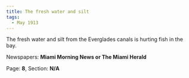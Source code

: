 ```yaml
---  
title: The fresh water and silt  
tags:  
  - May 1913  
---  
```

  
The fresh water and silt from the Everglades canals is hurting fish in the bay.  
  
Newspapers: **Miami Morning News or The Miami Herald**  
  
Page: **8**, Section: **N/A** 
